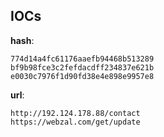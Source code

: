 
## IOCs

__hash__:

```text
774d14a4fc61176aaefb94468b513289
bf9b98fce3c2fefdacdff234837e621b
e0030c7976f1d90fd38e4e898e9957e8
```
__url__:

```text
http://192.124.178.88/contact
https://webzal.com/get/update
```